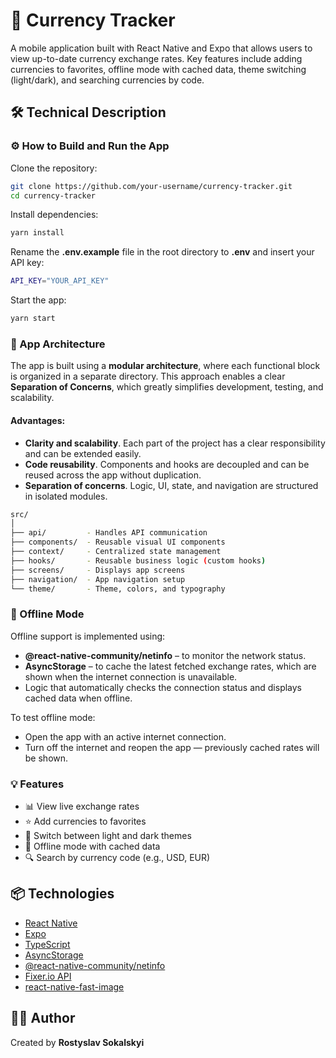 # 💱 Currency Tracker
A mobile application built with React Native and Expo that allows users to view up-to-date currency exchange rates. Key features include adding currencies to favorites, offline mode with cached data, theme switching (light/dark), and searching currencies by code.

## 🛠 Technical Description
### ⚙️ How to Build and Run the App

Clone the repository:
```bash
git clone https://github.com/your-username/currency-tracker.git
cd currency-tracker
```
Install dependencies:
```bash
yarn install
```
Rename the **.env.example** file in the root directory to **.env** and insert your API key:
```bash
API_KEY="YOUR_API_KEY"
```
Start the app:
```bash
yarn start
```

### 🧱 App Architecture
The app is built using a **modular architecture**, where each functional block is organized in a separate directory. This approach enables a clear **Separation of Concerns**, which greatly simplifies development, testing, and scalability.

#### Advantages:
- **Clarity and scalability**. Each part of the project has a clear responsibility and can be extended easily.
- **Code reusability**. Components and hooks are decoupled and can be reused across the app without duplication.
- **Separation of concerns**. Logic, UI, state, and navigation are structured in isolated modules.
```bash
src/
│
├── api/         - Handles API communication               
├── components/  - Reusable visual UI components        
├── context/     - Centralized state management          
├── hooks/       - Reusable business logic (custom hooks)        
├── screens/     - Displays app screens             
├── navigation/  - App navigation setup         
└── theme/       - Theme, colors, and typography              
```

### 📶 Offline Mode
Offline support is implemented using:
- **@react-native-community/netinfo** – to monitor the network status.
- **AsyncStorage** – to cache the latest fetched exchange rates, which are shown when the internet connection is unavailable.
- Logic that automatically checks the connection status and displays cached data when offline.

To test offline mode:
- Open the app with an active internet connection.
- Turn off the internet and reopen the app — previously cached rates will be shown.

### 💡 Features
- 📊 View live exchange rates
- ⭐ Add currencies to favorites
- 🌙 Switch between light and dark themes
- 📶 Offline mode with cached data
- 🔍 Search by currency code (e.g., USD, EUR)

## 📦 Technologies
- [React Native](https://reactnative.dev/)
- [Expo](https://expo.dev/)
- [TypeScript](https://www.typescriptlang.org/)
- [AsyncStorage](https://github.com/react-native-async-storage/async-storage)
- [@react-native-community/netinfo](https://github.com/react-native-netinfo/react-native-netinfo)
- [Fixer.io API](https://fixer.io/)
- [react-native-fast-image](https://github.com/DylanVann/react-native-fast-image) 

## 🧑‍💻 Author
Created by **Rostyslav Sokalskyi**

